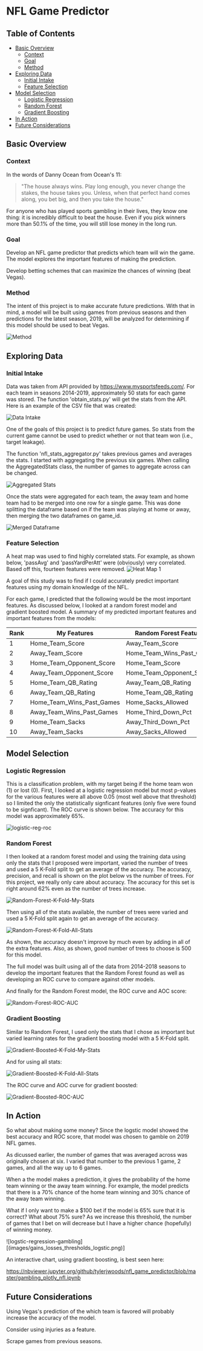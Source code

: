 # NFL Game Predictor

## Table of Contents

- [Basic Overview](#basic-overview)
  - [Context](#context)
  - [Goal](#goal)
  - [Method](#method)
- [Exploring Data](#exploring-data)
  - [Initial Intake](#initial-intake)
  - [Feature Selection](#feature-selection)
- [Model Selection](#model-selection)
  - [Logistic Regression](#logistic-regression)
  - [Random Forest](#random-forest)
  - [Gradient Boosting](#gradient-boosting)
- [In Action](#in-action)
- [Future Considerations](#future-considerations)

## Basic Overview

### Context

In the words of Danny Ocean from Ocean's 11:

>"The house always wins. Play long enough, you never change the stakes, the house takes you. Unless, when that perfect hand comes along, you bet big, and then you take the house."

For anyone who has played sports gambling in their lives, they know one thing: it is incredibly difficult to beat the house. Even if you pick winners more than 50.1% of the time, you will still lose money in the long run.

### Goal

Develop an NFL game predictor that predicts which team will win the game. The model explores the important features of making the prediction.

Develop betting schemes that can maximize the chances of winning (beat Vegas).

### Method

The intent of this project is to make accurate future predictions. With that in mind, a model will be built using games from previous seasons and then predictions for the latest season, 2019, will be analyzed for determining if this model should be used to beat Vegas.

![Method](images/method.png)

## Exploring Data

### Initial Intake

Data was taken from API provided by https://www.mysportsfeeds.com/. For each team in seasons 2014-2019, approximately 50 stats for each game was stored. The function 'obtain_stats.py' will get the stats from the API. Here is an example of the CSV file that was created:

![Data Intake](images/data_intake.png)

One of the goals of this project is to predict future games. So stats from the current game cannot be used to predict whether or not that team won (i.e., target leakage). 

The function 'nfl_stats_aggregator.py' takes previous games and averages the stats. I started with aggregating the previous six games. When calling the AggregatedStats class, the number of games to aggregate across can be changed.

![Aggregated Stats](images/aggregated_stats.png)

Once the stats were aggregated for each team, the away team and home team had to be merged into one row for a single game. This was done splitting the dataframe based on if the team was playing at home or away, then merging the two dataframes on game_id.

![Merged Dataframe](images/merged_dataframe.png)

### Feature Selection

A heat map was used to find highly correlated stats. For example, as shown below, 'passAvg' and 'passYardPerAtt' were (obviously) very correlated. Based off this, fourteen features were removed.
![Heat Map 1](images/heat_map_1.png)

A goal of this study was to find if I could accurately predict important features using my domain knowledge of the NFL.

For each game, I predicted that the following would be the most important features. As discussed below, I looked at a random forest model and gradient boosted model. A summary of my predicted important features and important features from the models:

| Rank         | My Features               | Random Forest Features    | Gradient Boosted Features   | 
| -------------| -------------             | -------------             |-------------                |
| 1            | Home_Team_Score           | Away_Team_Score           | Away_Team_Score             |
| 2            | Away_Team_Score           | Home_Team_Wins_Past_Games | Home_Team_Wins_Past_Games   |
| 3            | Home_Team_Opponent_Score  | Home_Team_Score           | Home_Team_Score             |
| 4            | Away_Team_Opponent_Score  | Home_Team_Opponent_Score  | Home_Team_Punt_Inside_20_Pct|
| 5            | Home_Team_QB_Rating       | Away_Team_QB_Rating       | Home_Team_Opponent_Score    |
| 6            | Away_Team_QB_Rating       | Home_Team_QB_Rating       | Home_Team_Sacks_Allowed     |
| 7            | Home_Team_Wins_Past_Games | Home_Sacks_Allowed        | Away_Team_Sacks_Allowed     |
| 8            | Away_Team_Wins_Past_Games | Home_Third_Down_Pct       | Away_Team_QB_Rating         |
| 9            | Home_Team_Sacks           | Away_Third_Down_Pct       | Home_Team_Third_Down_Pct    |
| 10           | Away_Team_Sacks           | Away_Sacks_Allowed        | Home_Team_Sack_Yards        |

## Model Selection

### Logistic Regression

This is a classification problem, with my target being if the home team won (1) or lost (0). First, I looked at a logistic regression model but most p-values for the various features were all above 0.05 (most well above that threshold) so I limited the only the statistically signficant features (only five were found to be signficant). The ROC curve is shown below. The accuracy for this model was approximately 65%.

![logistic-reg-roc](images/logistic_regression_roc_curve.png)

### Random Forest

I then looked at a random forest model and using the training data using only the stats that I proposed were important, varied the number of trees and used a 5 K-Fold split to get an average of the accuracy. The accuracy, precision, and recall is shown on the plot below vs the number of trees. For this project, we really only care about accuracy. The accuracy for this set is right around 62% even as the number of trees increase.

![Random-Forest-K-Fold-My-Stats](images/rand_fore_vary_num_trees_my_stats.png)


Then using all of the stats available, the number of trees were varied and used a 5 K-Fold split again to get an average of the accuracy.

![Random-Forest-K-Fold-All-Stats](images/rand_fore_vary_num_trees.png)

As shown, the accuracy doesn't improve by much even by adding in all of the extra features. Also, as shown, good number of trees to choose is 500 for this model.

The full model was built using all of the data from 2014-2018 seasons to develop the important features that the Random Forest found as well as developing an ROC curve to compare against other models.

And finally for the Random Forest model, the ROC curve and AOC score:

![Random-Forest-ROC-AUC](images/rand_fore_roc_curve.png)

### Gradient Boosting

Similar to Random Forest, I used only the stats that I chose as important but varied learning rates for the gradient boosting model with a 5 K-Fold split.

![Gradient-Boosted-K-Fold-My-Stats](images/gradient_boost_vary_learning_rate_my_stats.png)

And for using all stats:

![Gradient-Boosted-K-Fold-All-Stats](images/gradient_boost_vary_learning_rate_all_stats.png)


The ROC curve and AOC curve for gradient boosted:

![Gradient-Boosted-ROC-AUC](images/gradient_boost_roc_curve.png)

## In Action

So what about making some money? Since the logstic model showed the best accuracy and ROC score, that model was chosen to gamble on 2019 NFL games.

As dicussed earlier, the number of games that was averaged across was originally chosen at six. I varied that number to the previous 1 game, 2 games, and all the way up to 6 games.

When a the model makes a prediction, it gives the probability of the home team winning or the away team winning. For example, the model predicts that there is a 70% chance of the home team winning and 30% chance of the away team winning.

What if I only want to make a $100 bet if the model is 65% sure that it is correct? What about 75% sure? As we increase this threshold, the number of games that I bet on will decrease but I have a higher chance (hopefully) of winning money.

![logstic-regression-gambling][(images/gains_losses_thresholds_logstic.png)]

An interactive chart, using gradient boosting, is best seen here:

https://nbviewer.jupyter.org/github/tylerjwoods/nfl_game_predictor/blob/master/gambling_plotly_nfl.ipynb

## Future Considerations

Using Vegas's prediction of the which team is favored will probably increase the accuracy of the model.

Consider using injuries as a feature.

Scrape games from previous seasons.